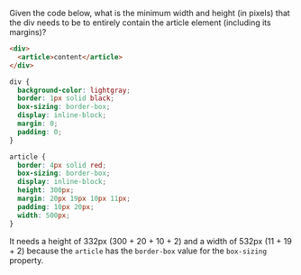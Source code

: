 Given the code below, what is the minimum width and height (in pixels) that the
div needs to be to entirely contain the article element (including its
margins)?

```html
<div>
  <article>content</article>
</div>
```

```css 
div {
  background-color: lightgray;
  border: 1px solid black;
  box-sizing: border-box;
  display: inline-block;
  margin: 0;
  padding: 0;
}

article {
  border: 4px solid red;
  box-sizing: border-box;
  display: inline-block;
  height: 300px;
  margin: 20px 19px 10px 11px;
  padding: 10px 20px;
  width: 500px;
}
```

It needs a height of 332px (300 + 20 + 10 + 2) and a width of 532px (11 + 19 +
2) because the `article` has the `border-box` value for the `box-sizing`
property.

